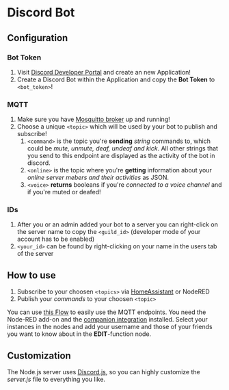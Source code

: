 # Discord Bot

## Configuration

### Bot Token

1. Visit [Discord Developer Portal](https://discord.com/developers/applications) and create an new Application!
2. Create a Discord Bot within the Application and copy the **Bot Token** to `<bot_token>`!

### MQTT

1. Make sure you have [Mosquitto broker](https://github.com/home-assistant/addons/tree/master/mosquitto) up and running!
2. Choose a unique `<topic>` which will be used by your bot to publish and subscribe!
   1. `<command>` is the topic you're **sending** _string_ commands to, which could be _mute, unmute, deaf, undeaf and kick_. All other strings that you send to this endpoint are displayed as the activity of the bot in discord.
   2. `<online>` is the topic where you're **getting** information about your _online server mebers and their activities_ as JSON.
   3. `<voice>` **returns** booleans if you're _connected to a voice channel_ and if you're muted or deafed!

### IDs

1. After you or an admin added your bot to a server you can right-click on the server name to copy the `<guild_id>` (developer mode of your account has to be enabled)
2. `<your_id>` can be found by right-clicking on your name in the users tab of the server

## How to use

1. Subscribe to your choosen `<topics>` via [HomeAssistant](https://www.home-assistant.io/integrations/sensor.mqtt/) or NodeRED
2. Publish your _commands_ to your choosen `<topic>`

You can use [this Flow](https://github.com/kjell5317/addon-discord_bot/blob/main/node-RED/flow.json) to easily use the MQTT endpoints. You need the Node-RED add-on and the [companion integration](https://github.com/zachowj/hass-node-red) installed.
Select your instances in the nodes and add your username and those of your friends you want to know about in the **EDIT**-function node.

## Customization

The Node.js server uses [Discord.js](https://discord.js.org/#/), so you can highly customize the _server.js_ file to everything you like.

